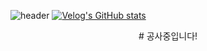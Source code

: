 ![header](https://capsule-render.vercel.app/api?type=waving&color=7fff5f&text=%20Young%20Hwang%20&fontColor=373535&height=300&fontSize=95&textBg=false)
[![Velog's GitHub stats](https://velog-readme-stats.vercel.app/api?name=loopbackseal)](https://github.com/eungyeole/velog-readme-stats)
<p align='center'># 공사중입니다!</p>
